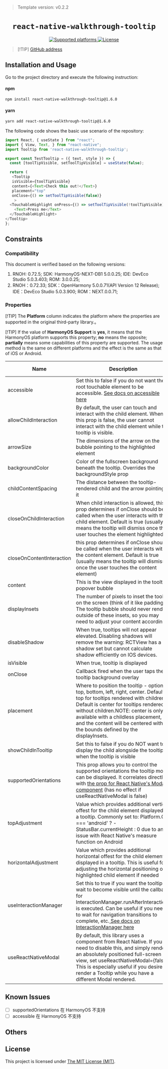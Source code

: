 > Template version: v0.2.2

<p align="center">
  <h1 align="center"> <code>react-native-walkthrough-tooltip</code> </h1>
</p>
<p align="center">
    <a href="https://github.com/jasongaare/react-native-walkthrough-tooltip">
        <img src="https://img.shields.io/badge/platforms-android%20|%20ios%20|%20harmony%20-lightgrey.svg" alt="Supported platforms" />
    </a>
    <a href="https://github.com/jasongaare/react-native-walkthrough-tooltip/blob/master/LICENSE">
        <img src="https://img.shields.io/badge/license-MIT-green.svg" alt="License" />
        <!-- <img src="https://img.shields.io/badge/license-Apache-blue.svg" alt="License" /> -->
    </a>
</p>

> [!TIP] [GitHub address](https://github.com/jasongaare/react-native-walkthrough-tooltip)

## Installation and Usage

Go to the project directory and execute the following instruction:

#### **npm**

```bash
npm install react-native-walkthrough-tooltip@1.6.0
```

#### **yarn**

```bash
yarn add react-native-walkthrough-tooltip@1.6.0
```

The following code shows the basic use scenario of the repository:

```js
import React, { useState } from "react";
import { View, Text, } from "react-native";
import Tooltip from 'react-native-walkthrough-tooltip';

export const TestTooltip = ({ text, style }) => {
  const [toolTipVisible, setToolTipVisible] = useState(false);

  return (
   <Tooltip
   isVisible={toolTipVisible}
   content={<Text>Check this out!</Text>}
   placement="top"
   onClose={() => setToolTipVisible(false)}
    >
  <TouchableHighlight onPress={() => setToolTipVisible(!toolTipVisible)}>
    <Text>Press me</Text>
  </TouchableHighlight>
</Tooltip>
};
```

## Constraints

### Compatibility

This document is verified based on the following versions:

1. RNOH: 0.72.5; SDK: HarmonyOS-NEXT-DB1 5.0.0.25; IDE: DevEco Studio 5.0.3.403; ROM: 3.0.0.25;
2. RNOH：0.72.33; SDK：OpenHarmony 5.0.0.71(API Version 12 Release); IDE：DevEco Studio 5.0.3.900; ROM：NEXT.0.0.71;

### Properties

[!TIP] The **Platform** column indicates the platform where the properties are supported in the original third-party library.。

[!TIP] If the value of **HarmonyOS Support** is **yes**, it means that the HarmonyOS platform supports this property; **no** means the opposite; **partially** means some capabilities of this property are supported. The usage method is the same on different platforms and the effect is the same as that of iOS or Android.

| Name                      | Description                                                                                                                                                                                                                                                                                                                        | Type             | Required | Platform | HarmonyOS Support |
| ------------------------- | ---------------------------------------------------------------------------------------------------------------------------------------------------------------------------------------------------------------------------------------------------------------------------------------------------------------------------------- | ---------------- | -------- | -------- | ----------------- |
| accessible                | Set this to false if you do not want the root touchable element to be accessible. [See docs on accessible here](https://reactnative.dev/docs/accessibility#accessibility-properties)                                                                                                                                               | bool             | No       | All      | No               |
| allowChildInteraction     | By default, the user can touch and interact with the child element. When this prop is false, the user cannot interact with the child element while the tooltip is visible.                                                                                                                                                         | bool             | No       | All      | Yes               |
| arrowSize                 | The dimensions of the arrow on the bubble pointing to the highlighted element                                                                                                                                                                                                                                                      | Size             | No       | All      | Yes               |
| backgroundColor           | Color of the fullscreen background beneath the tooltip. Overrides the backgroundStyle prop                                                                                                                                                                                                                                         | string           | No       | All      | Yes               |
| childContentSpacing       | The distance between the tooltip-rendered child and the arrow pointing to it                                                                                                                                                                                                                                                       | number           | No       | All      | Yes               |
| closeOnChildInteraction   | When child interaction is allowed, this prop determines if onClose should be called when the user interacts with the child element. Default is true (usually means the tooltip will dismiss once the user touches the element highlighted)                                                                                         | bool             | No       | All      | Yes               |
| closeOnContentInteraction | this prop determines if onClose should be called when the user interacts with the content element. Default is true (usually means the tooltip will dismiss once the user touches the content element)                                                                                                                              | bool             | No       | All      | Yes               |
| content                   | This is the view displayed in the tooltip popover bubble                                                                                                                                                                                                                                                                           | function/Element | Yes      | All      | Yes               |
| displayInsets             | The number of pixels to inset the tooltip on the screen (think of it like padding). The tooltip bubble should never render outside of these insets, so you may need to adjust your content accordingly                                                                                                                             | object           | No       | All      | Yes               |
| disableShadow             | When true, tooltips will not appear elevated. Disabling shadows will remove the warning: RCTView has a shadow set but cannot calculate shadow efficiently on IOS devices.                                                                                                                                                          | bool             | No       | All      | Yes               |
| isVisible                 | When true, tooltip is displayed                                                                                                                                                                                                                                                                                                    | bool             | Yes      | All      | Yes               |
| onClose                   | Callback fired when the user taps the tooltip background overlay                                                                                                                                                                                                                                                                   | function         | Yes      | All      | Yes               |
| placement                 | Where to position the tooltip - options: top, bottom, left, right, center. Default is top for tooltips rendered with children Default is center for tooltips rendered without children.NOTE: center is only available with a childless placement, and the content will be centered within the bounds defined by the displayInsets. | string           | Yes      | All      | Yes               |
| showChildInTooltip        | Set this to false if you do NOT want to display the child alongside the tooltip when the tooltip is visible                                                                                                                                                                                                                        | bool             | No       | All      | Yes               |
| supportedOrientations     | This prop allows you to control the supported orientations the tooltip modal can be displayed. It correlates directly with [the prop for React Native's Modal component](https://reactnative.dev/docs/modal#supportedorientations) (has no effect if useReactNativeModal is false)                                                 | bool             | No       | iOS      | No                |
| topAdjustment             | Value which provides additional vertical offest for the child element displayed in a tooltip. Commonly set to: Platform.OS === 'android' ? -StatusBar.currentHeight : 0 due to an issue with React Native's measure function on Android                                                                                            | number           | No       | All      | Yes               |
| horizontalAdjustment      | Value which provides additional horizontal offest for the child element displayed in a tooltip. This is useful for adjusting the horizontal positioning of a highlighted child element if needed                                                                                                                                   | number           | No       | All      | Yes               |
| useInteractionManager     | Set this to true if you want the tooltip to wait to become visible until the callback for InteractionManager.runAfterInteractions is executed. Can be useful if you need to wait for navigation transitions to complete, etc.[ See docs on InteractionManager here](https://reactnative.dev/docs/interactionmanager)               | bool             | No       | All      | Yes               |
| useReactNativeModal       | By default, this library uses a <Modal> component from React Native. If you need to disable this, and simply render an absolutely positioned full-screen view, set useReactNativeModal={false}. This is especially useful if you desire to render a Tooltip while you have a different Modal rendered.                             | bool             | No       | All      | Yes               |

## Known Issues

- [ ] supportedOrientations 在 HarmonyOS 不支持
- [ ] accessible 在 HarmonyOS 不支持
## Others

## License

This project is licensed under [The MIT License (MIT)](https://github.com/jasongaare/react-native-walkthrough-tooltip/blob/master/LICENSE).

